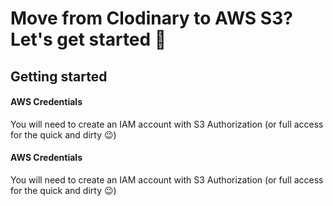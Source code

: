 # Move from Clodinary to AWS S3? Let's get started 🚀

## Getting started
#### AWS Credentials
You will need to create an IAM account with S3 Authorization (or full access for the quick and dirty 😉)

#### AWS Credentials
You will need to create an IAM account with S3 Authorization (or full access for the quick and dirty 😉)